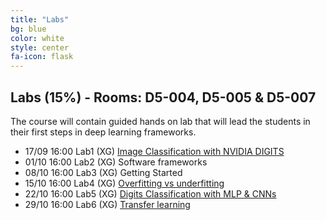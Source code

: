 ```yaml
---
title: "Labs"
bg: blue
color: white
style: center
fa-icon: flask
---
```


## Labs (15%) - Rooms: D5-004, D5-005 & D5-007
The course will contain guided hands on lab that will lead the students in their first steps in deep learning frameworks.

* 17/09 16:00 Lab1 (XG) [Image Classification with NVIDIA DIGITS][Lab1]
* 01/10 16:00 Lab2 (XG) Software frameworks
* 08/10 16:00 Lab3 (XG) Getting Started
* 15/10 16:00 Lab4 (XG) [Overfitting vs underfitting][Lab4]
* 22/10 16:00 Lab5 (XG) [Digits Classification with MLP & CNNs][Lab5]
* 29/10 16:00 Lab6 (XG) [Transfer learning][Lab6]

[Lab1]: https://nvlabs.qwiklab.com/
[Lab4]: https://colab.research.google.com/drive/12RMYEsZeS-B4wjrNdGvHFHZtzdAFTr8R
[Lab5]: https://colab.research.google.com/drive/1yxzLeMfI4nk2dLARzxw7keDUn6cVXEPM 
[Lab6]: https://colab.research.google.com/drive/1rYmI2Tv9OU6ejof1B_no155Pehck7iNM
